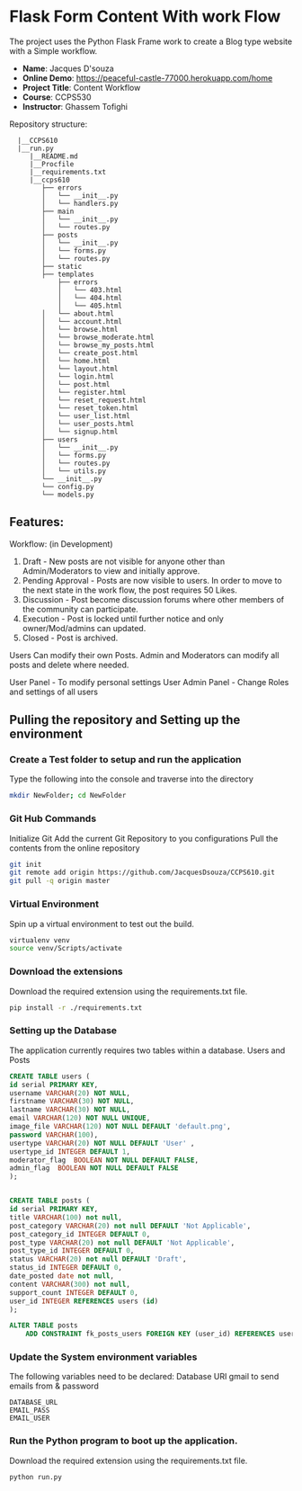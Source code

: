 # Flask Form Content With work Flow

The project uses the Python Flask Frame work to create a Blog type website with a Simple workflow.

- **Name**: Jacques D'souza
- **Online Demo**: https://peaceful-castle-77000.herokuapp.com/home
- **Project Title**: Content Workflow
- **Course**:  CCPS530
- **Instructor**: Ghassem Tofighi


Repository structure:
```
  |__CCPS610 
  |__run.py 
     |__README.md 
     |__Procfile
     |__requirements.txt
     |__ccps610     
        ├── errors
        │   └── __init__.py
        │   └── handlers.py
        ├── main
        │   └── __init__.py
        │   └── routes.py
        ├── posts
        │   └── __init__.py
        │   └── forms.py
        │   └── routes.py
        ├── static
        ├── templates
            ├── errors
            │   └── 403.html
            │   └── 404.html
            │   └── 405.html
        │   └── about.html
        │   └── account.html
        │   └── browse.html
        │   └── browse_moderate.html
        │   └── browse_my_posts.html
        │   └── create_post.html
        │   └── home.html
        │   └── layout.html
        │   └── login.html
        │   └── post.html
        │   └── register.html
        │   └── reset_request.html
        │   └── reset_token.html
        │   └── user_list.html
        │   └── user_posts.html
        │   └── signup.html
        ├── users
        │   └── __init__.py
        │   └── forms.py
        │   └── routes.py
        │   └── utils.py
        └── __init__.py
        └── config.py
        └── models.py
```

## Features:
Workflow: (in Development)
1. Draft - New posts are not visible for anyone other than Admin/Moderators to view and initially approve.
2. Pending Approval - Posts are now visible to users. In order to move to the next state in the work flow, the post requires 50 Likes.
3. Discussion - Post become discussion forums where other members of the community can participate. 
4. Execution - Post is locked until further notice and only owner/Mod/admins can updated. 
5. Closed - Post is archived. 

Users Can modify their own Posts.
Admin and Moderators can modify all posts and delete where needed. 

User Panel - To modify personal settings
User Admin Panel - Change Roles and settings of all users

## Pulling the repository and Setting up the environment 


### Create a Test folder to setup and run the application

Type the following into the console and traverse into the directory

```bash
mkdir NewFolder; cd NewFolder
```

### Git Hub Commands
Initialize Git
Add the current Git Repository to you configurations
Pull the contents from the online repository

```bash
git init
git remote add origin https://github.com/JacquesDsouza/CCPS610.git
git pull -q origin master
```

### Virtual Environment 
Spin up a virtual environment to test out the build.

```bash
virtualenv venv
source venv/Scripts/activate
```

### Download the extensions
Download the required extension using the requirements.txt file.

```bash
pip install -r ./requirements.txt
```

### Setting up the Database
The application currently requires two tables within a database. Users and Posts


```SQL
CREATE TABLE users ( 
id serial PRIMARY KEY,
username VARCHAR(20) NOT NULL,
firstname VARCHAR(30) NOT NULL,
lastname VARCHAR(30) NOT NULL,
email VARCHAR(120) NOT NULL UNIQUE,
image_file VARCHAR(120) NOT NULL DEFAULT 'default.png',
password VARCHAR(100),
usertype VARCHAR(20) NOT NULL DEFAULT 'User' ,
usertype_id INTEGER DEFAULT 1,
moderator_flag  BOOLEAN NOT NULL DEFAULT FALSE,
admin_flag  BOOLEAN NOT NULL DEFAULT FALSE
);
```



```SQL

CREATE TABLE posts (
id serial PRIMARY KEY,
title VARCHAR(100) not null,
post_category VARCHAR(20) not null DEFAULT 'Not Applicable',
post_category_id INTEGER DEFAULT 0,
post_type VARCHAR(20) not null DEFAULT 'Not Applicable',
post_type_id INTEGER DEFAULT 0,
status VARCHAR(20) not null DEFAULT 'Draft',
status_id INTEGER DEFAULT 0,
date_posted date not null,
content VARCHAR(300) not null,
support_count INTEGER DEFAULT 0,
user_id INTEGER REFERENCES users (id)
);

ALTER TABLE posts
    ADD CONSTRAINT fk_posts_users FOREIGN KEY (user_id) REFERENCES users (id);

```


### Update the System environment variables 
The following variables need to be declared:
Database URI
gmail to send emails from & password
```
DATABASE_URL
EMAIL_PASS
EMAIL_USER
```

### Run the Python program to boot up the application.
Download the required extension using the requirements.txt file.

```bash
python run.py
```
